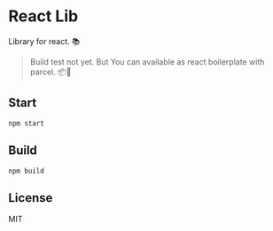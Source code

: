 # React Lib

Library for react. 📚

> Build test not yet. But You can available as react boilerplate with parcel. 📦🚀

## Start

```
npm start
```

## Build

```
npm build
```

## License

MIT
